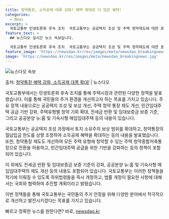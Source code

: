 ```yaml
---
title: 청약통장, 소득공제 대폭 강화! 혜택 확대로 더 많은 혜택!
categories:
  - News
excerpt: >
  국토교통부 민생토론회 후속 조치  국토교통부는 공공택지 조성 및 주택 청약제도에 대한 포괄적인 규제 개선을 …
feature_text: >
  ## 뉴스다오 실시간 뉴스 속보입니다.

  국토교통부 민생토론회 후속 조치  국토교통부는 공공택지 조성 및 주택 청약제도에 대한 포괄적인 규제 개선을 …
feature_image: 'https://newsdao.kr/res/images/meta/newsdao_breakingnews.jpg'
image: 'https://newsdao.kr/res/images/meta/newsdao_breakingnews.jpg'
---
```


![뉴스다오 속보](https://newsdao.kr/res/images/meta/newsdao_breakingnews.jpg)

<p>출처: <a href="https://newsdao.kr/4218" rel="dofollow">청약통장 혜택 강화, 소득공제 대폭 확대!</a> | 뉴스다오</p>

국토교통부에서는 민생토론회 후속 조치를 통해 주택시장과 관련된 다양한 정책을 발표했습니다. 이를 통해 국민들의 주거 환경을 개선하고자 하는 목표를 가지고 있습니다. 주요 정책 내용으로는 공공택지 조성 및 보상 개선, 주택 청약 통장 제도 개선, 민간임대주택 공급 기반 강화, 주택유형별 청약 기회 확대, 전세금 반환 및 임대보증금 보증 기준, 그리고 공공분양 뉴:홈 및 기숙사형 매입임대주택 등의 내용이 있습니다.

국토교통부는 공공택지 조성 과정에서 토지 소유주의 보상 범위를 확대하고, 청약통장의 월납입금 한도를 상향 조정하여 소득공제 혜택을 확대하는 등의 내용을 발표했습니다. 또한, 청약통장 제도도 개선하여 모든 주택 유형에 청약할 수 있는 주택 청약종합저축통장으로 전환을 허용하고, 민간임대주택 공급을 위한 기반을 강화하는 등의 정책이 포함되어 있습니다.

이 외에도 전세금 반환 및 임대보증금 보증 기준의 강화, 공공분양 뉴:홈 및 기숙사형 매입임대주택의 제도 개선 등의 내용도 포함되어 있습니다. 국토교통부는 이러한 정책들을 적기에 이뤄질 수 있도록 하위법령들을 즉시 개정하고, 법률 개정이 필요한 사항에 대해서는 국회와 협력하여 추진할 계획이라고 밝혔습니다.

이번 정책들을 통해 국토교통부는 국민들의 주거 안정을 위해 다양한 분야에서 적극적으로 개선하고 발전시키겠다는 목표를 가지고 있습니다. 

빠르고 정확한 뉴스를 원한다면? 바로, <a href="https://newsdao.kr" rel="dofollow">newsdao.kr</a>


